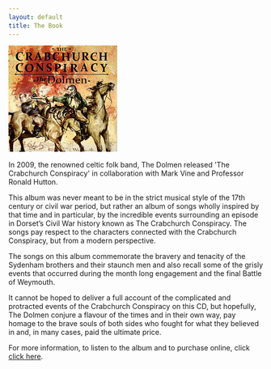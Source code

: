 ```yaml
---
layout: default
title: The Book
---
```


![The Crabchurch Conspiracy Album][album_img]

In 2009, the renowned celtic folk band, The Dolmen released 'The Crabchurch Conspiracy' in collaboration with Mark Vine and Professor Ronald Hutton.
 
This album was never meant to be in the strict musical style of the 17th century or civil war period, but rather an album of songs wholly inspired by that time and in particular, by the incredible events surrounding an episode in Dorset’s Civil War history known as The Crabchurch Conspiracy.  The songs pay respect to the characters connected with the Crabchurch Conspiracy, but from a modern perspective.
 
The songs on this album commemorate the bravery and tenacity of the Sydenham brothers and their staunch men and also recall some of the grisly events that occurred during the month long engagement and the final Battle of Weymouth.
 
It cannot be hoped to deliver a full account of the complicated and protracted events of the Crabchurch Conspiracy on this CD, but hopefully, The Dolmen conjure a flavour of the times and in their own way, pay homage to the brave souls of both sides who fought for what they believed in and, in many cases, paid the ultimate price.
 
For more information, to listen to the album and to purchase online, click <a href="http://thedolmen.com/album2.html" target="_blank">click here</a>.

[album_img]: /images/album.jpg "The Crabchurch Conspiracy Album"